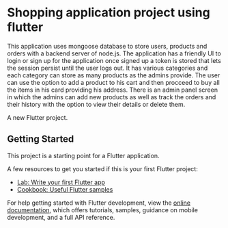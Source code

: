# Shopping application project using flutter
This application uses mongoose database to store users, products and orders with a backend server of node.js.
The application has a friendly UI to login or sign up for the application once signed up a token is stored that lets the session persist until the user logs out.
It has various categories and each category can store as many products as the admins provide.
The user can use the option to add a product to his cart and then procceed to buy all the items in his card providing his address.
There is an admin panel screen in which the admins can add new products as well as track the orders and their history with the option to view their details or delete them.

A new Flutter project.

## Getting Started

This project is a starting point for a Flutter application.

A few resources to get you started if this is your first Flutter project:

- [Lab: Write your first Flutter app](https://docs.flutter.dev/get-started/codelab)
- [Cookbook: Useful Flutter samples](https://docs.flutter.dev/cookbook)

For help getting started with Flutter development, view the
[online documentation](https://docs.flutter.dev/), which offers tutorials,
samples, guidance on mobile development, and a full API reference.
